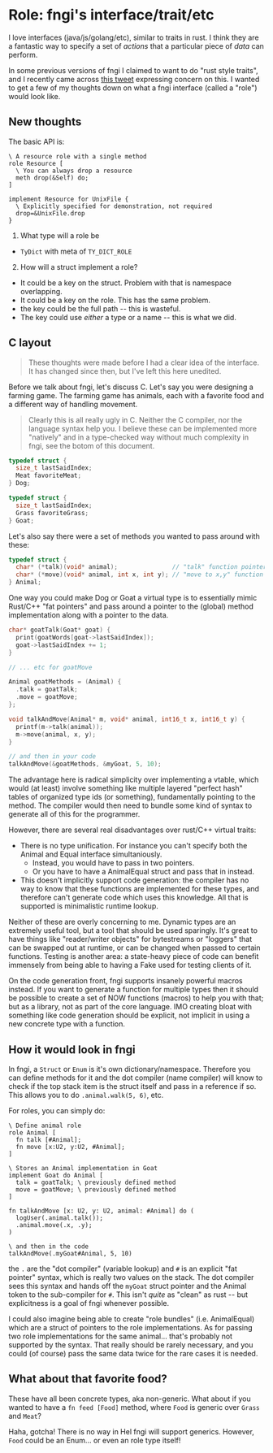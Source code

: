 # Role: fngi's interface/trait/etc

I love interfaces (java/js/golang/etc), similar to traits in rust. I think they
are a fantastic way to specify a set of _actions_ that a particular piece of
_data_ can perform.

In some previous versions of fngi I claimed to want to do "rust style traits",
and I recently came across
[this tweet](https://merveilles.town/@neauoire/107038809041856242) expressing
concern on this. I wanted to get a few of my thoughts down on what a fngi
interface (called a "role") would look like.

## New thoughts


The basic API is:
```
\ A resource role with a single method
role Resource [
  \ You can always drop a resource
  meth drop(&Self) do;
]

implement Resource for UnixFile {
  \ Explicitly specified for demonstration, not required
  drop=&UnixFile.drop
}
```

1. What type will a role be
  * `TyDict` with meta of `TY_DICT_ROLE`
2. How will a struct implement a role?
  * It could be a key on the struct. Problem with that is namespace overlapping.
  * It could be a key on the role. This has the same problem.
  * the key could be the full path -- this is wasteful.
  * The key could use _either_ a type or a name -- this is what we did.



## C layout

> These thoughts were made before I had a clear idea of the interface. It has
> changed since then, but I've left this here unedited.

Before we talk about fngi, let's discuss C. Let's say you were designing a
farming game. The farming game has animals, each with a favorite food and
a different way of handling movement.

> Clearly this is all really ugly in C. Neither the C compiler, nor the language
> syntax help you. I believe these can be implemented more "natively" and in a
> type-checked way without much complexity in fngi, see the botom of this
> document.

```c
typedef struct {
  size_t lastSaidIndex;
  Meat favoriteMeat;
} Dog;

typedef struct {
  size_t lastSaidIndex;
  Grass favoriteGrass;
} Goat;
```

Let's also say there were a set of methods you wanted to pass around with these:

```c
typedef struct {
  char* (*talk)(void* animal);               // "talk" function pointer
  char* (*move)(void* animal, int x, int y); // "move to x,y" function pointer
} Animal;
```

One way you could make Dog or Goat a virtual type is to essentially mimic
Rust/C++ "fat pointers" and pass around a pointer to the (global) method
implementation along with a pointer to the data.

```c
char* goatTalk(Goat* goat) {
  print(goatWords[goat->lastSaidIndex]);
  goat->lastSaidIndex += 1;
}

// ... etc for goatMove

Animal goatMethods = (Animal) {
  .talk = goatTalk;
  .move = goatMove;
};

void talkAndMove(Animal* m, void* animal, int16_t x, int16_t y) {
  printf(m->talk(animal));
  m->move(animal, x, y);
}

// and then in your code
talkAndMove(&goatMethods, &myGoat, 5, 10);
```

The advantage here is radical simplicity over implementing a vtable, which would
(at least) involve something like multiple layered "perfect hash" tables of
organized type ids (or something), fundamentally pointing to the method. The
compiler would then need to bundle some kind of syntax to generate all of this
for the programmer.

However, there are several real disadvantages over rust/C++ virtual traits:

* There is no type unification. For instance you can't specify both the Animal
  and Equal interface simultaniously.
  * Instead, you would have to pass in two pointers.
  * Or you have to have a AnimalEqual struct and pass that in instead.
* This doesn't implicitly support code generation: the compiler has no way to
  know that these functions are implemented for these types, and therefore can't
  generate code which uses this knowledge. All that is supported is minimalistic
  runtime lookup.

Neither of these are overly concerning to me. Dynamic types are an extremely
useful tool, but a tool that should be used sparingly. It's great to have things
like "reader/writer objects" for bytestreams or "loggers" that can be swapped
out at runtime, or can be changed when passed to certain functions. Testing
is another area: a state-heavy piece of code can benefit immensely from being
able to having a Fake used for testing clients of it.

On the code generation front, fngi supports insanely powerful macros instead. If
you want to generate a function for multiple types then it should be possible to
create a set of NOW functions (macros) to help you with that; but as a
library, not as part of the core language. IMO creating bloat with something
like code generation should be explicit, not implicit in using a new concrete
type with a function.

## How it would look in fngi

In fngi, a `Struct` or `Enum` is it's own dictionary/namespace. Therefore you
can define methods for it and the dot compiler (name compiler) will know to
check if the top stack item is the struct itself and pass in a reference if so.
This allows you to do `.animal.walk(5, 6)`, etc.

For roles, you can simply do:

```fngi
\ Define animal role
role Animal [
  fn talk [#Animal];
  fn move [x:U2, y:U2, #Animal];
]

\ Stores an Animal implementation in Goat
implement Goat do Animal [
  talk = goatTalk; \ previously defined method
  move = goatMove; \ previously defined method
]

fn talkAndMove [x: U2, y: U2, animal: #Animal] do (
  logUser(.animal.talk());
  .animal.move(.x, .y);
)

\ and then in the code
talkAndMove(.myGoat#Animal, 5, 10)
```

the `.` are the "dot compiler" (variable lookup) and `#` is an explicit "fat
pointer" syntax, which is really two values on the stack. The dot compiler sees
this syntax and hands off the `myGoat` struct pointer and the Animal token to
the sub-compiler for `#`.  This isn't _quite_ as "clean" as rust -- but
explicitness is a goal of fngi whenever possible.

I could also imagine being able to create "role bundles" (i.e. AnimalEqual)
which are a struct of pointers to the role implementations. As for passing
two role implementations for the same animal... that's probably not
supported by the syntax. That really should be rarely necessary, and you could
(of course) pass the same data twice for the rare cases it is needed.

## What about that favorite food?

These have all been concrete types, aka non-generic. What about if you wanted to
have a `fn feed [Food]` method, where `Food` is generic over `Grass` and `Meat`?

Haha, gotcha! There is no way in Hel fngi will support generics.  However,
`Food` could be an Enum... or even an role type itself!
